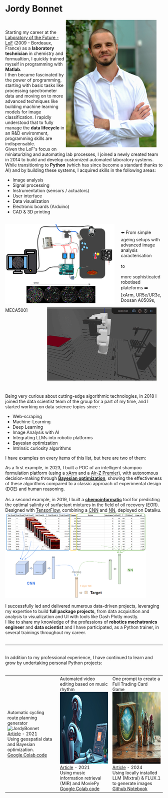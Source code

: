 # Jordy Bonnet
<img src="jordy_bonnet.jpg" width="290" alt="JordyBonnet" style="float: right; margin: 0 20px 10px 0;" alt="Image description"><br>

Starting my career at the [Laboratory of the Future - LoF](https://www.lof.cnrs.fr/) (2009 - Bordeaux, France) as a **laboratory technician** in chemistry and formualtion, I quickly trained myself in programming with **Matlab**.<br>
I then became fascinated by the power of programming, starting with basic tasks like processing spectrometer data and moving on to more advanced techniques like building machine learning models for image classification. I rapidly understood that to fully manage the **data lifecycle** in an R&D environment, programming skills are indispensable.<br>
Given the LoF's focus on miniaturizing and automating lab processes, I joined a newly created team in 2014 to build and develop customized automated laboratory systems.<br>
While transitioning to **Python** (which has since become a standard thanks to AI) and by building these systems, I acquired skills in the following areas:
- Image analysis
- Signal processing
- Instrumentation (sensors / actuators)
- User interface
- Data visualization
- Electronic boards (Arduino)
- CAD & 3D printing<br>

<div style="width: 100%; clear: both;">
 <br>
</div>

<img src="ageing_setup.png" width="350" alt="JordyBonnet" style="float: left; margin: 0 20px 10px 0;" alt="Global design of an ageing setup that mimic environment weather">
<img src="robotic_plateforme1.gif" width="350" alt="JordyBonnet" style="float: right; margin: 0 20px 10px 0;" alt="Contact angle robotic platform"><br>
⬅️ From simple ageing setups with advanced image analysis caracterisation<br> <br>to<br> <br> more sophisticated robotised plateforms ➡️<br>
[xArm, UR5e/UR3e, Doosan A0509s, MECA500]

<div style="width: 100%; clear: both;">
 <br>
</div>

Being very curious about cutting-edge algorithmic technologies, in 2018 I joined the data scientist team of the group for a part of my time, and I started working on data science topics since :
- Web-scraping
- Machine-Learning
- Deep Learning
- Image Analysis with AI
- Integrating LLMs into robotic platforms
- Bayesian optimization
- Intrinsic curiosity algorithms<br>

I have examples on every items of this list, but here are two of them:

As a first example, in 2023, I built a POC of an intelligent shampoo formulation platform (using a [xArm](https://www.generationrobots.com/fr/404224-bras-robotique-xarm.html) and a [Air-Z Premier](https://www.tricontinent.com/en-qa/air-z-premier)), with autonomous decision-making through [**Bayesian optimization**](https://en.wikipedia.org/wiki/Bayesian_optimization#:~:text=Bayesian%20optimization%20is%20a%20sequential,expensive%2Dto%2Devaluate%20functions.), showing the effectiveness of these algorithms compared to a classic approach of experimental design ([DOE](https://asq.org/quality-resources/design-of-experiments)) and human reasoning.<br>
 <br>
As a second example, in 2019, I built a [**chemoinformatic**](https://en.wikipedia.org/wiki/Cheminformatics) tool for predicting the optimal salinity of surfactant mixtures in the field of oil recovery (EOR). Designed with [TensorFlow](https://www.tensorflow.org/?hl=fr), combining a [CNN](https://en.wikipedia.org/wiki/Convolutional_neural_network) and [NN](https://en.wikipedia.org/wiki/Neural_network), deployed on Dataiku.<br>
<img src="CNN_NN_EOR.png" width="450" alt="JordyBonnet" alt="Machine learning model layout"><br>

I successfully led and delivered numerous data-driven projects, leveraging my expertise to build **full package projects**, from data acquisition and analysis to visualization and UI with tools like Dash Plotly mostly.<br>
I like to share my knowledge of the professions of **robotics mechatronics engineer** and **data scientist** and I have participated, as a Python trainer, in several trainings throughout my career.
 <br> <br>

---

 <br>
In addition to my professional experience, I have continued to learn and grow by undertaking personal Python projects:
 <br> <br>
<table style="width:100%; table-layout:fixed;">
  <tr>
    <td style="width:33%; height:300px;">
      Automatic cycling route planning generator
      <img src="https://miro.medium.com/v2/resize:fit:640/format:webp/1*YlrMPAsnb8J43YLvJawTJw.png" width="450" alt="JordyBonnet" alt="Machine learning model layout"><br>
      <a href="https://medium.com/@jordy.bonnet_67692/automatic-route-planning-generator-16a266d468a5">Article</a> - 2021<br>
      Using geospatial data and Bayesian optimization.<br>
      <a href="https://colab.research.google.com/drive/1fGgB_teBZbIgSAxNsGE26UVEav00Ehg6">Google Colab code
      </a>
    </td>
    <td style="width:33%; height:300px;">
      Automated video editing based on music rhythm
      <img src="robot_video.png" height="230" alt="JordyBonnet" alt="Machine learning model layout"><br>
      <a href="https://medium.com/@jordy.bonnet_67692/automatic-route-planning-generator-16a266d468a5">Article</a> - 2021<br>
      Using music information retrieval (MIR) and MoviePy<br>
      <a href="https://colab.research.google.com/drive/1Axstvp1KfwQxhqdDhQJdRBd0RpA_ME-n?usp=sharing">Google Colab code
      </a>
    </td>
    <td style="width:33%; height:300px;">
      One prompt to create a Full Trading Card Game
      <img src="shards_of_gaia.webp" height="230" alt="JordyBonnet" alt="Machine learning model layout"><br>
      <a href="https://www.reddit.com/r/ollama/comments/1f9geso/how_to_create_a_fully_ai_generated_tcg/">Article</a> - 2024<br>
      Using locally installed LLM (Mixtral) & FLUX.1 to generate images<br>
      <a href="https://github.com/jordyBonnet/LLM_TCG/blob/main/LLM_TCG.ipynb">Github Notebook
      </a>
    </td>
  </tr>
</table>
